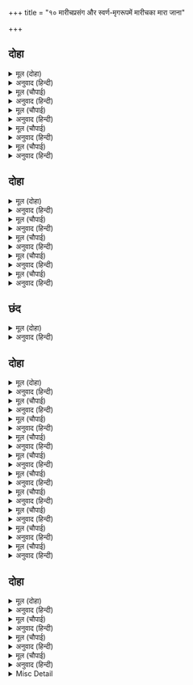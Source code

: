 +++
title = "१० मारीचप्रसंग और स्वर्ण-मृगरूपमें मारीचका मारा जाना"

+++


## दोहा


<details><summary>मूल (दोहा)</summary>

करि पूजा मारीच तब सादर पूछी बात।  
कवन हेतु मन ब्यग्र अति अकसर आयहु तात॥ २४॥
</details>

<details><summary>अनुवाद (हिन्दी)</summary>

तब मारीचने उसकी पूजा करके आदरपूर्वक बात पूछी—हे तात! आपका मन किस कारण इतना अधिक व्यग्र है और आप अकेले आये हैं?॥ २४॥
</details>

<details><summary>मूल (चौपाई)</summary>

दसमुख सकल कथा तेहि आगें।  
कही सहित अभिमान अभागें॥  
होहु कपट मृग तुम्ह छलकारी।  
जेहि बिधि हरि आनौं नृपनारी॥
</details>

<details><summary>अनुवाद (हिन्दी)</summary>

भाग्यहीन रावणने सारी कथा अभिमानसहित उसके सामने कही [और फिर कहा—] तुम छल करनेवाले कपट-मृग बनो, जिस उपायसे मैं उस राजवधूको हर लाऊँ॥ १॥
</details>

<details><summary>मूल (चौपाई)</summary>

तेहिं पुनि कहा सुनहु दससीसा।  
ते नररूप चराचर ईसा॥  
तासों तात बयरु नहिं कीजै।  
मारें मरिअ जिआएँ जीजै॥
</details>

<details><summary>अनुवाद (हिन्दी)</summary>

तब उसने (मारीचने) कहा—हे दशशीश! सुनिये। वे मनुष्यरूपमें चराचरके ईश्वर हैं। हे तात! उनसे वैर न कीजिये। उन्हींके मारनेसे मरना और उनके जिलानेसे जीना होता है (सबका जीवन-मरण उन्हींके अधीन है)॥ २॥
</details>

<details><summary>मूल (चौपाई)</summary>

मुनि मख राखन गयउ कुमारा।  
बिनु फर सर रघुपति मोहि मारा॥  
सत जोजन आयउँ छन माहीं।  
तिन्ह सन बयरु किएँ भल नाहीं॥
</details>

<details><summary>अनुवाद (हिन्दी)</summary>

यही राजकुमार मुनि विश्वामित्रके यज्ञकी रक्षाके लिये गये थे। उस समय श्रीरघुनाथजीने बिना फलका बाण मुझे मारा था, जिससे मैं क्षणभरमें सौ योजनपर आ गिरा। उनसे वैर करनेमें भलाई नहीं है॥ ३॥
</details>

<details><summary>मूल (चौपाई)</summary>

भइ मम कीट भृंग की नाई।  
जहँ तहँ मैं देखउँ दोउ भाई॥  
जौं नर तात तदपि अति सूरा।  
तिन्हहि बिरोधि न आइहि पूरा॥
</details>

<details><summary>अनुवाद (हिन्दी)</summary>

मेरी दशा तो भृङ्गीके कीड़ेकी-सी हो गयी है। अब मैं जहाँ-तहाँ श्रीराम-लक्ष्मण दोनों भाइयोंको ही देखता हूँ। और हे तात! यदि वे मनुष्य हैं तो भी बड़े शूरवीर हैं। उनसे विरोध करनेमें पूरा न पड़ेगा (सफलता नहीं मिलेगी)॥ ४॥
</details>

## दोहा


<details><summary>मूल (दोहा)</summary>

जेहिं ताड़का सुबाहु हति खंडेउ हर कोदंड।  
खर दूषन तिसिरा बधेउ मनुज कि अस बरिबंड॥ २५॥
</details>

<details><summary>अनुवाद (हिन्दी)</summary>

जिसने ताड़का और सुबाहुको मारकर शिवजीका धनुष तोड़ दिया और खर, दूषण और त्रिशिराका वध कर डाला, ऐसा प्रचण्ड बली भी कहीं मनुष्य हो सकता है?॥ २५॥
</details>

<details><summary>मूल (चौपाई)</summary>

जाहु भवन कुल कुसल बिचारी।  
सुनत जरा दीन्हिसि बहु गारी॥  
गुरु जिमि मूढ़ करसि मम बोधा।  
कहु जग मोहि समान को जोधा॥
</details>

<details><summary>अनुवाद (हिन्दी)</summary>

अतः अपने कुलकी कुशल विचारकर आप घर लौट जाइये। यह सुनकर रावण  जल उठा और उसने बहुत-सी गालियाँ दीं (दुर्वचन कहे)। [कहा—] अरे मूर्ख! तू गुरुकी तरह मुझे ज्ञान सिखाता है? बता तो, संसारमें मेरे समान योद्धा कौन है?॥ १॥
</details>

<details><summary>मूल (चौपाई)</summary>

तब मारीच हृदयँ अनुमाना।  
नवहि बिरोधें नहिं कल्याना॥  
सस्त्री मर्मी प्रभु सठ धनी।  
बैद बंदि कबि भानस गुनी॥
</details>

<details><summary>अनुवाद (हिन्दी)</summary>

तब मारीचने हृदयमें अनुमान किया कि शस्त्री (शस्त्रधारी), मर्मी (भेद जाननेवाला), समर्थ स्वामी, मूर्ख, धनवान्, वैद्य, भाट, कवि और रसोइया—इन नौ व्यक्तियोंसे विरोध (वैर) करनेमें कल्याण (कुशल) नहीं होता॥ २॥
</details>

<details><summary>मूल (चौपाई)</summary>

उभय भाँति देखा निज मरना।  
तब ताकिसि रघुनायक सरना॥  
उतरु देत मोहि बधब अभागें।  
कस न मरौं रघुपति सर लागें॥
</details>

<details><summary>अनुवाद (हिन्दी)</summary>

जब मारीचने दोनों प्रकारसे अपना मरण देखा, तब उसने श्रीरघुनाथजीकी शरण तकी (अर्थात् उनकी शरण जानेमें ही कल्याण समझा)। [सोचा कि] उत्तर देते ही (नाहीं करते ही) यह अभागा मुझे मार डालेगा। फिर श्रीरघुनाथजीके बाण लगनेसे ही क्यों न मरूँ?॥ ३॥
</details>

<details><summary>मूल (चौपाई)</summary>

अस जियँ जानि दसानन संगा।  
चला राम पद प्रेम अभंगा॥  
मन अति हरष जनाव न तेही।  
आजु देखिहउँ परम सनेही॥
</details>

<details><summary>अनुवाद (हिन्दी)</summary>

हृदयमें ऐसा समझकर वह रावणके साथ चला। श्रीरामजीके चरणोंमें उसका अखण्ड प्रेम है। उसके मनमें इस बातका अत्यन्त हर्ष है कि आज मैं अपने परम स्नेही श्रीरामजीको देखूँगा; किन्तु उसने यह हर्ष रावणको नहीं जनाया॥ ४॥
</details>

## छंद


<details><summary>मूल (दोहा)</summary>

निज परम प्रीतम देखि लोचन सुफल करि सुख पाइहौं।  
श्री सहित अनुज समेत कृपानिकेत पद मन लाइहौं॥  
निर्बान दायक क्रोध जा कर भगति अबसहि बसकरी।  
निज पानि सर संधानि सो मोहि बधिहि सुखसागर हरी॥
</details>

<details><summary>अनुवाद (हिन्दी)</summary>

[वह मन-ही-मन सोचने लगा] अपने परम प्रियतमको देखकर नेत्रोंको सफल करके सुख पाऊँगा। जानकीजीसहित और छोटे भाई लक्ष्मणजीसमेत कृपानिधान श्रीरामजीके चरणोंमें मन लगाऊँगा। जिनका क्रोध भी मोक्ष देनेवाला है और जिनकी भक्ति उन अवश (किसीके वशमें न होनेवाले स्वतन्त्र भगवान्) को भी वशमें करनेवाली है, अहा! वे ही आनन्दके समुद्र श्रीहरि अपने हाथोंसे बाण सन्धानकर मेरा वध करेंगे!
</details>

## दोहा


<details><summary>मूल (दोहा)</summary>

मम पाछें धर धावत धरें सरासन बान।  
फिरि फिरि प्रभुहि बिलोकिहउँ धन्य न मो सम आन॥ २६॥
</details>

<details><summary>अनुवाद (हिन्दी)</summary>

धनुष-बाण धारण किये मेरे पीछे-पीछे पृथ्वीपर (पकड़नेके लिये) दौड़ते हुए प्रभुको मैं फिर-फिरकर देखूँगा। मेरे समान धन्य दूसरा कोई नहीं है॥ २६॥
</details>

<details><summary>मूल (चौपाई)</summary>

तेहि बन निकट दसानन गयऊ।  
तब मारीच कपटमृग भयऊ॥  
अति बिचित्र कछु बरनि न जाई।  
कनक देह मनि रचित बनाई॥
</details>

<details><summary>अनुवाद (हिन्दी)</summary>

जब रावण उस वनके (जिस वनमें श्रीरघुनाथजी रहते थे) निकट पहुँचा, तब मारीच कपटमृग बन गया। वह अत्यन्त ही विचित्र था, कुछ वर्णन नहीं किया जा सकता। सोनेका शरीर मणियोंसे जड़कर बनाया था॥ १॥
</details>

<details><summary>मूल (चौपाई)</summary>

सीता परम रुचिर मृग देखा।  
अंग अंग सुमनोहर बेषा॥  
सुनहु देव रघुबीर कृपाला।  
एहि मृग कर अति सुंदर छाला॥
</details>

<details><summary>अनुवाद (हिन्दी)</summary>

सीताजीने उस परम सुन्दर हिरनको देखा, जिसके अङ्ग-अङ्गकी छटा अत्यन्त मनोहर  थी। [वे कहने लगीं—] हे देव! हे कृपालु रघुवीर! सुनिये। इस मृगकी छाल बहुत ही सुन्दर है॥ २॥
</details>

<details><summary>मूल (चौपाई)</summary>

सत्यसंध प्रभु बधि करि एही।  
आनहु चर्म कहति बैदेही॥  
तब रघुपति जानत सब कारन।  
उठे हरषि सुर काजु सँवारन॥
</details>

<details><summary>अनुवाद (हिन्दी)</summary>

जानकीजीने कहा—हे सत्यप्रतिज्ञ प्रभो! इसको मारकर इसका चमड़ा ला दीजिये। तब श्रीरघुनाथजी [मारीचके कपटमृग बननेका] सब कारण जानते हुए भी, देवताओंका कार्य बनानेके लिये हर्षित होकर उठे॥ ३॥
</details>

<details><summary>मूल (चौपाई)</summary>

मृग बिलोकि कटि परिकर बाँधा।  
करतल चाप रुचिर सर साँधा॥  
प्रभु लछिमनहि कहा समुझाई।  
फिरत बिपिन निसिचर बहु भाई॥
</details>

<details><summary>अनुवाद (हिन्दी)</summary>

हिरनको देखकर श्रीरामजीने कमरमें फेंटा बाँधा और हाथमें धनुष लेकर उसपर सुन्दर (दिव्य) बाण चढ़ाया। फिर प्रभुने लक्ष्मणजीको समझाकर कहा—हे भाई! वनमें बहुत-से राक्षस फिरते हैं॥ ४॥
</details>

<details><summary>मूल (चौपाई)</summary>

सीता केरि करेहु रखवारी।  
बुधि बिबेक बल समय बिचारी॥  
प्रभुहि बिलोकि चला मृग भाजी।  
धाए रामु सरासन साजी॥
</details>

<details><summary>अनुवाद (हिन्दी)</summary>

तुम बुद्धि और विवेकके द्वारा बल और समयका विचार करके सीताकी रखवाली करना। प्रभुको देखकर मृग भाग चला। श्रीरामचन्द्रजी भी धनुष चढ़ाकर उसके पीछे दौड़े॥ ५॥
</details>

<details><summary>मूल (चौपाई)</summary>

निगम नेति सिव ध्यान न पावा।  
मायामृग पाछें सो धावा॥  
कबहुँ निकट पुनि दूरि पराई।  
कबहुँक प्रगटइ कबहुँ छपाई॥
</details>

<details><summary>अनुवाद (हिन्दी)</summary>

वेद जिनके विषयमें ‘नेति-नेति’ कहकर रह जाते हैं और शिवजी भी जिन्हें ध्यानमें नहीं पाते (अर्थात् जो मन और वाणीसे नितान्त परे हैं), वे ही श्रीरामजी मायासे बने हुए मृगके पीछे दौड़ रहे हैं। वह कभी निकट आ जाता है और फिर दूर भाग जाता है। कभी तो प्रकट हो जाता है और कभी छिप जाता है॥ ६॥
</details>

<details><summary>मूल (चौपाई)</summary>

प्रगटत दुरत करत छल भूरी।  
एहि बिधि प्रभुहि गयउ लै दूरी॥  
तब तकि राम कठिन सर मारा।  
धरनि परेउ करि घोर पुकारा॥
</details>

<details><summary>अनुवाद (हिन्दी)</summary>

इस प्रकार प्रकट होता और छिपता हुआ तथा बहुतेरे छल करता हुआ वह प्रभुको दूर ले गया। तब श्रीरामचन्द्रजीने तककर (निशाना साधकर) कठोर बाण मारा, [जिसके लगते ही] वह घोर शब्द करके पृथ्वीपर गिर पड़ा॥ ७॥
</details>

<details><summary>मूल (चौपाई)</summary>

लछिमन कर प्रथमहिं लै नामा।  
पाछें सुमिरेसि मन महुँ रामा॥  
प्रान तजत प्रगटेसि निज देहा।  
सुमिरेसि रामु समेत सनेहा॥
</details>

<details><summary>अनुवाद (हिन्दी)</summary>

पहले लक्ष्मणजीका नाम लेकर उसने पीछे मनमें श्रीरामजीका स्मरण किया। प्राण त्याग करते समय उसने अपना (राक्षसी) शरीर प्रकट किया और प्रेमसहित श्रीरामजीका स्मरण किया॥८॥
</details>

<details><summary>मूल (चौपाई)</summary>

अंतर  प्रेम तासु पहिचाना।  
मुनि दुर्लभ गति दीन्हि सुजाना॥ ९॥
</details>

<details><summary>अनुवाद (हिन्दी)</summary>

सुजान (सर्वज्ञ) श्रीरामजीने उसके हृदयके प्रेमको पहचानकर उसे वह गति (अपना परमपद) दी जो मुनियोंको भी दुर्लभ है॥ ९॥
</details>

## दोहा


<details><summary>मूल (दोहा)</summary>

बिपुल सुमन सुर बरषहिं गावहिं प्रभु गुन गाथ।  
निज पद दीन्ह असुर कहुँ दीनबंधु रघुनाथ॥ २७॥
</details>

<details><summary>अनुवाद (हिन्दी)</summary>

देवता बहुत-से फूल बरसा रहे हैं और प्रभुके गुणोंकी गाथाएँ (स्तुतियाँ) गा रहे हैं [कि] श्रीरघुनाथजी ऐसे दीनबन्धु हैं कि उन्होंने असुरको भी अपना परम पद दे दिया॥ २७॥
</details>

<details><summary>मूल (चौपाई)</summary>

खल बधि तुरत फिरे रघुबीरा।  
सोह चाप कर कटि तूनीरा॥  
आरत गिरा सुनी जब सीता।  
कह लछिमन सन परम सभीता॥
</details>

<details><summary>अनुवाद (हिन्दी)</summary>

दुष्ट मारीचको मारकर श्रीरघुवीर तुरंत लौट पड़े। हाथमें धनुष और कमरमें तरकस शोभा दे रहा है। इधर जब सीताजीने दुःखभरी वाणी (मरते समय मारीचकी ‘हा लक्ष्मण’ की आवाज) सुनी तो वे बहुत ही भयभीत होकर लक्ष्मणजीसे कहने लगीं—॥ १॥
</details>

<details><summary>मूल (चौपाई)</summary>

जाहु बेगि संकट अति भ्राता।  
लछिमन बिहसि कहा सुनु माता॥  
भृकुटि बिलास सृष्टि लय होई।  
सपनेहुँ संकट परइ कि सोई॥
</details>

<details><summary>अनुवाद (हिन्दी)</summary>

तुम शीघ्र जाओ, तुम्हारे भाई बड़े संकटमें हैं। लक्ष्मणजीने हँसकर कहा—हे माता! सुनो, जिनके भ्रुकुटिविलास (भौंके इशारे) मात्रसे सारी सृष्टिका लय (प्रलय) हो जाता है, वे श्रीरामजी क्या कभी स्वप्नमें भी संकटमें पड़ सकते हैं?॥ २॥
</details>

<details><summary>मूल (चौपाई)</summary>

मरम बचन जब सीता बोला।  
हरि प्रेरित लछिमन मन डोला॥  
बन दिसि देव सौंपि सब काहू।  
चले जहाँ रावन ससि राहू॥
</details>

<details><summary>अनुवाद (हिन्दी)</summary>

इसपर जब सीताजी कुछ मर्म-वचन (हृदयमें चुभनेवाले वचन) कहने लगीं, तब भगवान् की प्रेरणासे लक्ष्मणजीका मन भी चञ्चल हो उठा। वे श्रीसीताजीको वन और दिशाओंके देवताओंको सौंपकर वहाँ चले जहाँ रावणरूपी चन्द्रमाके लिये राहुरूप श्रीरामजी थे॥ ३॥
</details>

<details><summary>Misc Detail</summary>


</details>
